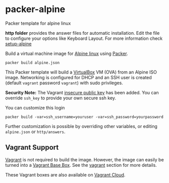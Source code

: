 # packer-alpine

Packer template for alpine linux

**http folder** provides the answer files for automatic installation. Edit the file to configure your options like Keyboard Layout.
For more information check [setup-alpine](https://docs.alpinelinux.org/user-handbook/0.1a/Installing/setup_alpine.html)

Build a virtual machine image for [Alpine linux](https://www.alpinelinux.org) using [Packer](https://www.packer.io).

    packer build alpine.json

This Packer template will build a [VirtualBox](https://www.virtualbox.org) VM (OVA) from an Alpine ISO image. Networking is configured for DHCP and an SSH user is created (default `vagrant` password `vagrant`) with sudo privileges.

**Security Note:** The Vagrant [insecure public key](https://github.com/hashicorp/vagrant/tree/master/keys) has been added. You can override `ssh_key` to provide your own secure ssh key.

You can customize this login

    packer build -var=ssh_username=youruser -var=ssh_password=yourpassword

Further customization is possible by overriding other variables, or editing `alpine.json` or `http/answers`.

## Vagrant Support

[Vagrant](https://vagrantup.com) is not required to build the image. However, the image can easily be turned into a [Vagrant Base Box](https://www.vagrantup.com/docs/boxes/base). See the [vagrant](vagrant/README.md) section for more details.

These Vagrant boxes are also available on [Vagrant Cloud](https://app.vagrantup.com/bobfraser1).
